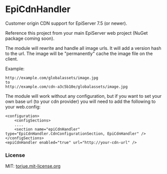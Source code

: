 # EpiCdnHandler

Customer origin CDN support for EpiServer 7.5 (or newer).

Reference this project from your main EpiServer web project (NuGet package coming soon).

The module will rewrite and handle all image urls. It will add a version hash to the url. The image will be "permanently" cache the image file on the client.

Example:

    http://example.com/globalassets/image.jpg
	to
	http://example.com/cdn-a3c5b10e/globalassets/image.jpg

The module will work without any configuration, but if you want to set your own base url (to your cdn provider) you will need to add the following to your web.config:

    <configuration>
        <configSections>
        ....
        <section name="epiCdnHandler" type="EpiCdnHandler.CdnConfigurationSection, EpiCdnHandler" />
    </configSections>
    <epiCdnHandler enabled="true" url="http://your-cdn-url" />


### License
MIT: [torjue.mit-license.org](http://torjue.mit-license.org)